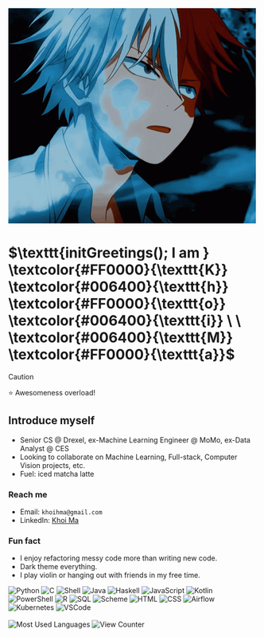 <img src ="todorokishoto.gif">

<h1>
  $\texttt{initGreetings(); I am }
   \textcolor{#FF0000}{\texttt{K}}
   \textcolor{#006400}{\texttt{h}}
   \textcolor{#FF0000}{\texttt{o}}
   \textcolor{#006400}{\texttt{i}}
   \ \  
   \textcolor{#006400}{\texttt{M}}
   \textcolor{#FF0000}{\texttt{a}}$
</h1>

> [!CAUTION]
> ⭐ Awesomeness overload!

## Introduce myself
- Senior CS @ Drexel, ex-Machine Learning Engineer @ MoMo, ex-Data Analyst @ CES
- Looking to collaborate on Machine Learning, Full-stack, Computer Vision projects, etc.
- Fuel: iced matcha latte

### Reach me
- Email: `khoihma@gmail.com`
- LinkedIn: [Khoi Ma](https://www.linkedin.com/in/khoima/)

### Fun fact
- I enjoy refactoring messy code more than writing new code.
- Dark theme everything.
- I play violin or hanging out with friends in my free time.

<div>
  <!-- Languages -->
  <img src="gifs/python.gif" alt="Python" title="Python" width="100" />
  <img src="gifs/c.gif" alt="C" title="C" width="100" />
  <img src="gifs/bash.gif" alt="Shell" title="Shell" width="100" />
  <img src="gifs/java.gif" alt="Java" title="Java" width="100" />
  <img src="gifs/haskell.gif" alt="Haskell" title="Haskell" width="100" />
  <img src="gifs/javascript.gif" alt="JavaScript" title="JavaScript" width="100" />
  <img src="gifs/kotlin.gif" alt="Kotlin" title="Kotlin" width="100" />
  <img src="gifs/powershell.gif" alt="PowerShell" title="PowerShell" width="100" />
  <img src="gifs/r.gif" alt="R" title="R" width="100" />
  <img src="gifs/sql.gif" alt="SQL" title="SQL" width="100" />
  <img src="gifs/scheme.gif" alt="Scheme" title="Scheme" width="100" />

  <!-- Web -->
  <img src="gifs/html.gif" alt="HTML" title="HTML" width="100" />
  <img src="gifs/css.gif" alt="CSS" title="CSS" width="100" />

  <!-- Tools -->
  <img src="gifs/airflow.gif" alt="Airflow" title="Airflow" width="100" />
  <img src="gifs/kubernetes.gif" alt="Kubernetes" title="Kubernetes" width="100" />
  <img src="gifs/vscode.gif" alt="VSCode" title="VSCode" width="100" />
</div>


<br>
<img src="https://github-readme-stats.vercel.app/api/top-langs/?username=makhoi&layout=compact&theme=vision-friendly-dark&hide=jupyter%20notebook" alt="Most Used Languages" title="Lang Stats"/>
<img src="https://komarev.com/ghpvc/?username=makhoi&style=pastic&color=6568cc" alt="View Counter" draggable="false" />
